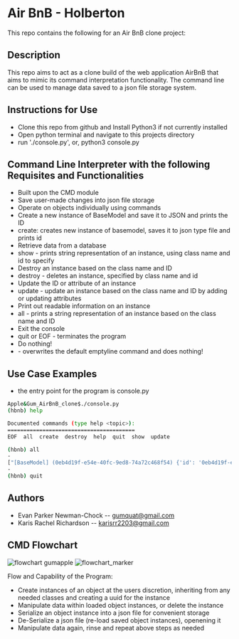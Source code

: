 # Air BnB - Holberton
This repo contains the following for an Air BnB clone project:

## Description
This repo aims to act as a clone build of the web application AirBnB that aims to mimic its command interpretation functionality. The command line can be used to manage data saved to a json file storage system.

## Instructions for Use
* Clone this repo from github and Install Python3 if not currently installed
* Open python terminal and navigate to this projects directory
* run './console.py', or, python3 console.py

## Command Line Interpreter with the following Requisites and Functionalities
* Built upon the CMD module
* Save user-made changes into json file storage
* Operate on objects individually using commands
* Create a new instance of BaseModel and save it to JSON and prints the ID
*   create: creates new instance of basemodel, saves it to json type file and prints id
* Retrieve data from a database
*   show - prints string representation of an instance, using class name and id to specify
* Destroy an instance based on the class name and ID
*   destroy - deletes an instance, specified by class name and id
* Update the ID or attribute of an instance 
*   update - update an instance based on the class name and ID by adding or updating attributes
* Print out readable information on an instance 
*   all - prints a string representation of an instance based on the class name and ID
* Exit the console
*   quit or EOF - terminates the program
* Do nothing!
*   <emptyline> - overwrites the default emptyline command and does nothing!


## Use Case Examples
* the entry point for the program is console.py
```bash
Apple&Gum_AirBnB_clone$./console.py
(hbnb) help

Documented commands (type help <topic>):
========================================
EOF  all  create  destroy  help  quit  show  update

(hbnb) all
-
["[BaseModel] (0eb4d19f-e54e-40fc-9ed8-74a72c468f54) {'id': '0eb4d19f-e54e-40fc-9ed8-74a72c468f54', 'created_at': datetime.datetime(2023, 6, 13, 18, 51, 13, 445268), 'updated_at': datetime.datetime(2023, 6, 13, 18, 51, 13, 445283)}", "[User] (92c8391f-1a16-4f7a-9818-e94cafa23c2b) {'id': '92c8391f-1a16-4f7a-9818-e94cafa23c2b', 'created_at': datetime.datetime(2023, 6, 13, 18, 51, 16, 139695), 'updated_at': datetime.datetime(2023, 6, 13, 18, 51, 16, 139715)}", "[City] (59872cd1-0692-40a2-8bd8-65184643a1fd) {'id': '59872cd1-0692-40a2-8bd8-65184643a1fd', 'created_at': datetime.datetime(2023, 6, 13, 18, 51, 18, 575985), 'updated_at': datetime.datetime(2023, 6, 13, 18, 51, 18, 575999)}", "[Place] (ae50374c-3e75-4e7d-b120-13711cca53a8) {'id': 'ae50374c-3e75-4e7d-b120-13711cca53a8', 'created_at': datetime.datetime(2023, 6, 13, 18, 51, 21, 143996), 'updated_at': datetime.datetime(2023, 6, 13, 18, 51, 21, 144011)}", "[State] (92a677f3-fd9f-4993-9f9b-823f490bff13) {'id': '92a677f3-fd9f-4993-9f9b-823f490bff13', 'created_at': datetime.datetime(2023, 6, 13, 18, 51, 24, 369156), 'updated_at': datetime.datetime(2023, 6, 13, 18, 51, 24, 369170)}", "[Amenity] (8f7ab8c0-bff4-4dc1-b59a-81907ca7fe4a) {'id': '8f7ab8c0-bff4-4dc1-b59a-81907ca7fe4a', 'created_at': datetime.datetime(2023, 6, 13, 18, 51, 27, 317225), 'updated_at': datetime.datetime(2023, 6, 13, 18, 51, 27, 317242)}"]
-
(hbnb) quit
```

## Authors
* Evan Parker Newman-Chock -- <gumquat@gmail.com>
* Karis Rachel Richardson -- <karisrr2203@gmail.com>


## CMD Flowchart
![flowchart gumapple](https://github.com/krisCrossApplesauce/holbertonschool-AirBnB_clone/assets/23125776/6615bb64-22da-4b74-8cbc-6c1ceabd3670)
![flowchart_marker](https://github.com/krisCrossApplesauce/holbertonschool-AirBnB_clone/assets/23125776/a216f68a-3843-4321-9d05-5831d893de42)

Flow and Capability of the Program:
* Create instances of an object at the users discretion, inheriting from any needed classes and creating a uuid for the instance
* Manipulate data within loaded object instances, or delete the instance
* Serialize an object instance into a json file for convenient storage
* De-Serialize a json file (re-load saved object instances), openening it 
* Manipulate data again, rinse and repeat above steps as needed




